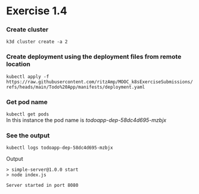 # Exercise 1.4

### Create cluster  
`k3d cluster create -a 2`   

### Create deployment using the deployment files from remote location 
`kubectl apply -f https://raw.githubusercontent.com/ritzAmp/MOOC_k8sExerciseSubmissions/refs/heads/main/Todo%20App/manifests/deployment.yaml`   

### Get pod name  
`kubectl get pods`  
  In this instance the pod name is *todoapp-dep-58dc4d695-mzbjx*   
  
### See the output  
`kubectl logs todoapp-dep-58dc4d695-mzbjx`  

Output    
```
> simple-server@1.0.0 start
> node index.js

Server started in port 8080
```

